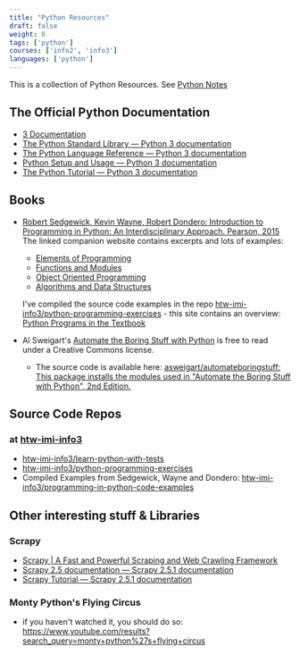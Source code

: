 ```yaml
---
title: "Python Resources"
draft: false
weight: 0
tags: ['python']
courses: ['info2', 'info3']
languages: ['python']
---
```


This is a collection of Python Resources. See [Python Notes](../python/)

## The Official Python Documentation

- [3 Documentation](https://docs.python.org/3/)
- [The Python Standard Library — Python 3 documentation](https://docs.python.org/3/library/index.html)
- [The Python Language Reference — Python 3 documentation](https://docs.python.org/3/reference/index.html)
- [Python Setup and Usage — Python 3 documentation](https://docs.python.org/3/using/index.html)
- [The Python Tutorial — Python 3 documentation](https://docs.python.org/3/tutorial/index.html)

## Books

- [Robert Sedgewick, Kevin Wayne, Robert Dondero: Introduction to Programming in Python: An Interdisciplinary Approach. Pearson, 2015](https://introcs.cs.princeton.edu/python/home/)
  The linked companion website contains excerpts and lots of examples:
  - [Elements of Programming](https://introcs.cs.princeton.edu/python/10elements/)
  - [Functions and Modules](https://introcs.cs.princeton.edu/python/20functions/)
  - [Object Oriented Programming](https://introcs.cs.princeton.edu/python/30oop/)
  - [Algorithms and Data Structures](https://introcs.cs.princeton.edu/python/40algorithms/)

  I've compiled the source code examples in the repo
  [htw-imi-info3/python-programming-exercises](https://github.com/htw-imi-info3/python-programming-exercises) - this site contains an overview: [Python Programs in the Textbook](https://introcs.cs.princeton.edu/python/code/)


- Al Sweigart's [Automate the Boring Stuff with Python](https://automatetheboringstuff.com/2e/) is free to read under a Creative Commons license.
   - The source code is available here: [asweigart/automateboringstuff: This package installs the modules used in "Automate the Boring Stuff with Python", 2nd Edition.](https://github.com/asweigart/automateboringstuff)


## Source Code Repos

### at [htw-imi-info3](https://github.com/htw-imi-info3)

- [htw-imi-info3/learn-python-with-tests](https://github.com/htw-imi-info3/learn-python-with-tests)
- [htw-imi-info3/python-programming-exercises](https://github.com/htw-imi-info3/python-programming-exercises)
- Compiled Examples from Sedgewick, Wayne and Dondero: [htw-imi-info3/programming-in-python-code-examples](https://github.com/htw-imi-info3/programming-in-python-code-examples)


## Other interesting stuff & Libraries

### Scrapy

- [Scrapy | A Fast and Powerful Scraping and Web Crawling Framework](https://scrapy.org/)
- [Scrapy 2.5 documentation — Scrapy 2.5.1 documentation](https://docs.scrapy.org/en/latest/)
- [Scrapy Tutorial — Scrapy 2.5.1 documentation](https://docs.scrapy.org/en/latest/intro/tutorial.html)

### Monty Python's Flying Circus

- if you haven't watched it, you should do so: https://www.youtube.com/results?search_query=monty+python%27s+flying+circus
